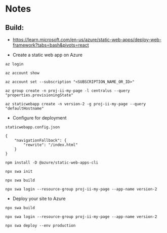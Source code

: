 # Notes

## Build:

-   https://learn.microsoft.com/en-us/azure/static-web-apps/deploy-web-framework?tabs=bash&pivots=react

-   Create a static web app on Azure

```
az login

az account show

az account set --subscription "<SUBSCRIPTION_NAME_OR_ID>"

az group create -n proj-ii-my-page -l centralus --query "properties.provisioningState"

az staticwebapp create -n version-2 -g proj-ii-my-page --query "defaultHostname"
```

-   Configure for deployment

```
staticwebapp.config.json

{
    "navigationFallback": {
        "rewrite": "/index.html"
    }
}

npm install -D @azure/static-web-apps-cli

npx swa init

npx swa build

npx swa login --resource-group proj-ii-my-page --app-name version-2
```

-   Deploy your site to Azure

```
npx swa build

npx swa login --resource-group proj-ii-my-page --app-name version-2

npx swa deploy --env production
```
